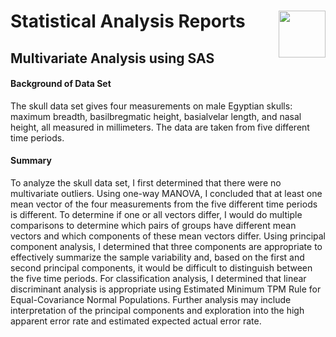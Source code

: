 # Statistical Analysis Reports <img align="right" width="75" height="75" src="https://cdn.pixabay.com/photo/2018/01/12/16/16/growth-3078543_960_720.png">



## Multivariate Analysis using SAS 

#### Background of Data Set

The skull data set gives four measurements on male Egyptian skulls: maximum breadth,
basilbregmatic height, basialvelar length, and nasal height, all measured in millimeters. The
data are taken from five different time periods.

#### Summary 

To analyze the skull data set, I first determined that there were no multivariate outliers.
Using one-way MANOVA, I concluded that at least one mean vector of the four
measurements from the five different time periods is different. To determine if one or all
vectors differ, I would do multiple comparisons to determine which pairs of groups have
different mean vectors and which components of these mean vectors differ. Using principal
component analysis, I determined that three components are appropriate to effectively
summarize the sample variability and, based on the first and second principal components, it
would be difficult to distinguish between the five time periods. For classification analysis, I
determined that linear discriminant analysis is appropriate using Estimated Minimum TPM Rule
for Equal-Covariance Normal Populations. Further analysis may include interpretation of the
principal components and exploration into the high apparent error rate and estimated
expected actual error rate.


